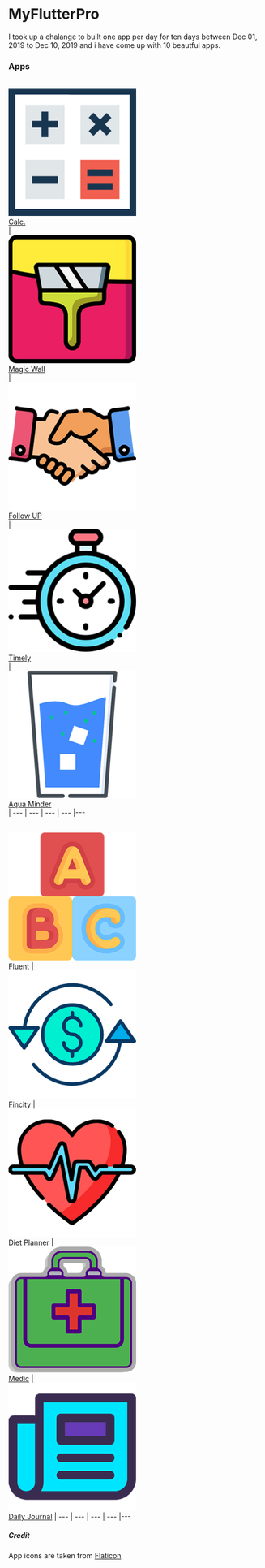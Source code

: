 # MyFlutterPro

I took up a chalange to built one app per day for ten days between Dec 01, 2019 to Dec 10, 2019 and i have come up with 10 beautful apps.


### Apps

<br/> [<img src="https://raw.githubusercontent.com/VamsiSmart/MyFlutterPro/assets/assets/1.png" alt="drawing" width = "50%"/> <br/> Calc.](https://github.com/VamsiSmart/MyFlutterPro/tree/master/calculator) <br/>|
<br/> [<img src="https://raw.githubusercontent.com/VamsiSmart/MyFlutterPro/assets/assets/2.png" alt="drawing" width = "50%"/> <br/> Magic Wall](https://github.com/VamsiSmart/MyFlutterPro/tree/master/magic_wall) <br/>| 
<br/> [<img src="https://raw.githubusercontent.com/VamsiSmart/MyFlutterPro/assets/assets/3.png" alt="drawing" width = "50%"/> <br/> Follow UP](https://github.com/VamsiSmart/MyFlutterPro/tree/master/followup) <br/>| 
<br/> [<img src="https://raw.githubusercontent.com/VamsiSmart/MyFlutterPro/assets/assets/4.png" alt="drawing" width = "50%"/> <br/> Timely](https://github.com/VamsiSmart/MyFlutterPro/tree/master/timely) <br/>| 
<br/> [<img src="https://raw.githubusercontent.com/VamsiSmart/MyFlutterPro/assets/assets/5.png" alt="drawing" width = "50%"/> <br/> Aqua Minder](https://github.com/VamsiSmart/MyFlutterPro/tree/master/aqualert) <br/>|
--- | --- | --- | --- |--- 

<br/> [<img src="https://raw.githubusercontent.com/VamsiSmart/MyFlutterPro/assets/assets/6.png" alt="drawing" width = "50%"/> <br/> Fluent](https://github.com/VamsiSmart/MyFlutterPro/tree/master/fluent) |
<br/> [<img src="https://raw.githubusercontent.com/VamsiSmart/MyFlutterPro/assets/assets/7.png" alt="drawing" width = "50%"/> <br/> Fincity](https://github.com/VamsiSmart/MyFlutterPro/tree/master/fincity) | 
<br/> [<img src="https://raw.githubusercontent.com/VamsiSmart/MyFlutterPro/assets/assets/8.png" alt="drawing" width = "50%"/> <br/> Diet Planner](https://github.com/VamsiSmart/MyFlutterPro/tree/master/dietplan) | 
<br/> [<img src="https://raw.githubusercontent.com/VamsiSmart/MyFlutterPro/assets/assets/9.png" alt="drawing" width = "50%"/> <br/> Medic](https://github.com/VamsiSmart/MyFlutterPro/tree/master/medic) | 
<br/> [<img src="https://raw.githubusercontent.com/VamsiSmart/MyFlutterPro/assets/assets/10.png" alt="drawing" width = "50%"/> <br/> Daily Journal](https://github.com/VamsiSmart/MyFlutterPro/tree/master/daily_journal) |
--- | --- | --- | --- |--- 



##### Credit
App icons are taken from [Flaticon](https://www.flaticon.com/)
